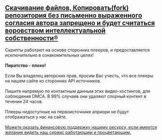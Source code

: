 ## <b><u>Скачивание файлов, Копировать(fork) репозитория без письменно выраженного согласия автора запрещено и будет считаться воровством интеллектуальной собственности®️</u></b> 

Скрипты работают на основе сторонних плееров, и предоставляется исключительно в ознакомительных целях! </br> </br> 
<b>Пиратство - плохо!</b> </br> </br> 
Если Вы владелец авторских прав, просим Вас учесть, что все плееры на нашем сайте из сторонних API источников. </br> </br> 
Пишите напрямую по контактным данным этих видео-хостингов, для соблюдения DMCA. В 99% случаев они удаляют спорный контент в течении 24 часов. </br> </br>
Плееры недоступные на первоисточнике априори не будут отображаться у нас на сайте. </br> </br> 
<a href=https://nwotb.ml/donat2>Можете оказать финансовую поддержку нашему ресурсу, если имеется желание видеть наш сервис работающим и процветающим.</a> </br> 
